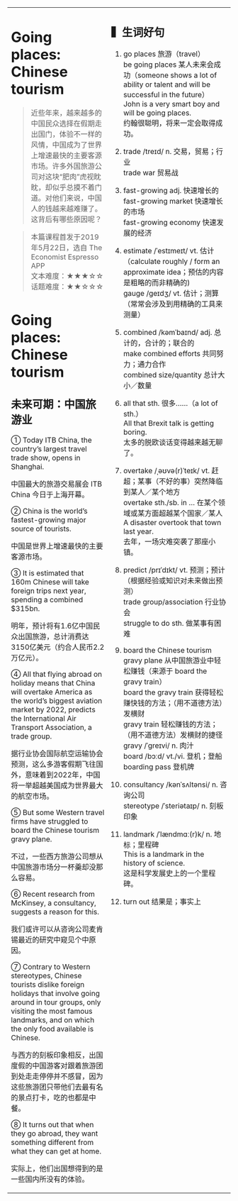 <html>

<table>
    <tr>
        <td style="vertical-align:top;margin-top:0%;width: 45%">  

# Going places: Chinese tourism  
>近些年来，越来越多的中国民众选择在假期走出国门，体验不一样的风情，中国成为了世界上增速最快的主要客源市场。许多外国旅游公司对这块“肥肉”虎视眈眈，却似乎总摸不着门道。对他们来说，中国人的钱越来越难赚了。这背后有哪些原因呢？  

>本篇课程首发于2019年5月22日，选自 The Economist Espresso APP   
文本难度：★★★☆☆   
话题难度：★★☆☆☆   

# Going places: Chinese tourism  
## 未来可期：中国旅游业  
① Today ITB China, the country’s largest travel trade show, opens in Shanghai.   

中国最大的旅游交易展会 ITB China 今日于上海开幕。   

② China is the world’s fastest-growing major source of tourists.   

中国是世界上增速最快的主要客源市场。   

③ It is estimated that 160m Chinese will take foreign trips next year, spending a combined $315bn.   

明年，预计将有1.6亿中国民众出国旅游，总计消费达3150亿美元（约合人民币2.2万亿元）。   

④ All that flying abroad on holiday means that China will overtake America as the world’s biggest aviation market by 2022, predicts the International Air Transport Association, a trade group.   

据行业协会国际航空运输协会预测，这么多游客假期飞往国外，意味着到2022年，中国将一举超越美国成为世界最大的航空市场。   

⑤ But some Western travel firms have struggled to board the Chinese tourism gravy plane.   

不过，一些西方旅游公司想从中国旅游市场分一杯羹却没那么容易。   

⑥ Recent research from McKinsey, a consultancy, suggests a reason for this.   

我们或许可以从咨询公司麦肯锡最近的研究中窥见个中原因。   

⑦ Contrary to Western stereotypes, Chinese tourists dislike foreign holidays that involve going around in tour groups, only visiting the most famous landmarks, and on which the only food available is Chinese.   

与西方的刻板印象相反，出国度假的中国游客对跟着旅游团到处走走停停并不感冒，因为这些旅游团只带他们去最有名的景点打卡，吃的也都是中餐。   

⑧ It turns out that when they go abroad, they want something different from what they can get at home.   

实际上，他们出国想得到的是一些国内所没有的体验。   

 </td>
    <td style="vertical-align:top;margin-top:0%">

##  ▍生词好句
1. go places 旅游（travel）  
    be going places 某人未来会成功（someone shows a lot of ability or talent and will be successful in the future）  
    John is a very smart boy and will be going places.  
    约翰很聪明，将来一定会取得成功。  
  
2. trade /treɪd/ n. 交易，贸易；行业  
    trade war 贸易战  
  
3. fast-growing adj. 快速增长的  
    fast-growing market 快速增长的市场  
    fast-growing economy 快速发展的经济  
  
4. estimate /ˈestɪmeɪt/ vt. 估计（calculate roughly / form an approximate idea；预估的内容是粗略的而非精确的)   
    gauge /ɡeɪdʒ/ vt. 估计；测算（常常会涉及到用精确的工具来测量）  
    
5. combined /kəmˈbaɪnd/ adj. 总计的，合计的；联合的  
    make combined efforts 共同努力；通力合作  
    combined size/quantity 总计大小／数量  
  
6. all that sth. 很多……（a lot of sth.）  
    All that Brexit talk is getting boring.  
    太多的脱欧谈话变得越来越无聊了。  
  
7. overtake /ˌəʊvə(r)ˈteɪk/ vt. 赶超；某事（不好的事）突然降临到某人／某个地方  
    overtake sth./sb. in … 在某个领域或某方面超越某个国家／某人  
    A disaster overtook that town last year.  
    去年，一场灾难突袭了那座小镇。  
    
8. predict /prɪˈdɪkt/ vt. 预测；预计（根据经验或知识对未来做出预测）  
    trade group/association 行业协会  
    struggle to do sth. 做某事有困难  
  
9. board the Chinese tourism gravy plane  从中国旅游业中轻松赚钱（来源于 board the gravy train）  
    board the gravy train 获得轻松赚快钱的方法；（用不道德方法）发横财  
    gravy train 轻松赚钱的方法；（用不道德方法）发横财的捷径  
    gravy /ˈɡreɪvi/ n. 肉汁  
    board /bɔːd/ vt./vi. 登机；登船  
    boarding pass 登机牌  
    
10. consultancy /kənˈsʌltənsi/ n. 咨询公司  
    stereotype /ˈsteriətaɪp/ n. 刻板印象  
    
11. landmark /ˈlændmɑː(r)k/ n. 地标；里程碑  
    This is a landmark in the history of science.  
    这是科学发展史上的一个里程碑。  
  
12. turn out 结果是；事实上  
   
</td>
      </tr>
    </table>
</html>

